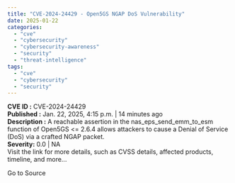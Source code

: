 ```yaml
---
title: "CVE-2024-24429 - Open5GS NGAP DoS Vulnerability"
date: 2025-01-22
categories: 
  - "cve"
  - "cybersecurity"
  - "cybersecurity-awareness"
  - "security"
  - "threat-intelligence"
tags: 
  - "cve"
  - "cybersecurity"
  - "security"
---
```


**CVE ID :** CVE-2024-24429  
**Published :** Jan. 22, 2025, 4:15 p.m. | 14 minutes ago  
**Description :** A reachable assertion in the nas\_eps\_send\_emm\_to\_esm function of Open5GS <= 2.6.4 allows attackers to cause a Denial of Service (DoS) via a crafted NGAP packet.  
**Severity:** 0.0 | NA  
Visit the link for more details, such as CVSS details, affected products, timeline, and more...

Go to Source
